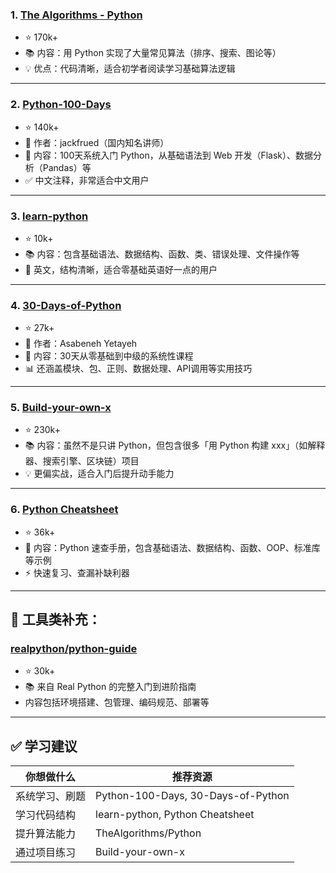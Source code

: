 

### 1. [**The Algorithms - Python**](https://github.com/TheAlgorithms/Python)

- ⭐ 170k+
- 📚 内容：用 Python 实现了大量常见算法（排序、搜索、图论等）
- 💡 优点：代码清晰，适合初学者阅读学习基础算法逻辑

------

### 2. [**Python-100-Days**](https://github.com/jackfrued/Python-100-Days)

- ⭐ 140k+
- 📅 作者：jackfrued（国内知名讲师）
- 📘 内容：100天系统入门 Python，从基础语法到 Web 开发（Flask）、数据分析（Pandas）等
- ✅ 中文注释，非常适合中文用户

------

### 3. [**learn-python**](https://github.com/trekhleb/learn-python)

- ⭐ 10k+
- 📚 内容：包含基础语法、数据结构、函数、类、错误处理、文件操作等
- 🔄 英文，结构清晰，适合零基础英语好一点的用户

------

### 4. [**30-Days-of-Python**](https://github.com/Asabeneh/30-Days-Of-Python)

- ⭐ 27k+
- 📅 作者：Asabeneh Yetayeh
- 📘 内容：30天从零基础到中级的系统性课程
- 📊 还涵盖模块、包、正则、数据处理、API调用等实用技巧

------

### 5. [**Build-your-own-x**](https://github.com/codecrafters-io/build-your-own-x)

- ⭐ 230k+
- 📚 内容：虽然不是只讲 Python，但包含很多「用 Python 构建 xxx」（如解释器、搜索引擎、区块链）项目
- 💡 更偏实战，适合入门后提升动手能力

------

### 6. [**Python Cheatsheet**](https://github.com/gto76/python-cheatsheet)

- ⭐ 36k+
- 📘 内容：Python 速查手册，包含基础语法、数据结构、函数、OOP、标准库等示例
- ⚡ 快速复习、查漏补缺利器

------

## 🔧 工具类补充：

### [**realpython/python-guide**](https://github.com/realpython/python-guide)

- ⭐ 30k+
- 📚 来自 Real Python 的完整入门到进阶指南
- 内容包括环境搭建、包管理、编码规范、部署等

------

## ✅ 学习建议

| 你想做什么     | 推荐资源                           |
| -------------- | ---------------------------------- |
| 系统学习、刷题 | Python-100-Days, 30-Days-of-Python |
| 学习代码结构   | learn-python, Python Cheatsheet    |
| 提升算法能力   | TheAlgorithms/Python               |
| 通过项目练习   | Build-your-own-x                   |
